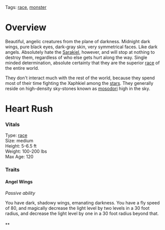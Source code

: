 Tags: [race](Races), [monster](Monsters)

# Overview

Beautiful, angelic creatures from the plane of darkness. Midnight dark wings, pure black eyes, dark-gray skin, very symmetrical faces. Like dark angels. Absolutely hate the [Sarakiel](Sarakiel), however, and will stop at nothing to destroy them, regardless of who else gets hurt along the way. Single minded determination, absolute certainty that they are the superior [race](Races) of the entire world. 

They don't interact much with the rest of the world, because they spend most of their time fighting the Xaphkiel among the [stars](Stars). They generally reside on high-density sky-stones known as [mosodori](Mosodori) high in the sky.

# Heart Rush

### Vitals
Type: [race](Races)  
Size: medium  
Height: 5-6.5 ft  
Weight: 100-200 lbs  
Max Age: 120  

### Traits

#### Angel Wings
*Passive ability*

You have dark, shadowy wings, emanating darkness. You have a fly speed of 80, and magically decrease the light level by two levels in a 30 foot radius, and decrease the light level by one in a 30 foot radius beyond that.

#### 
**

